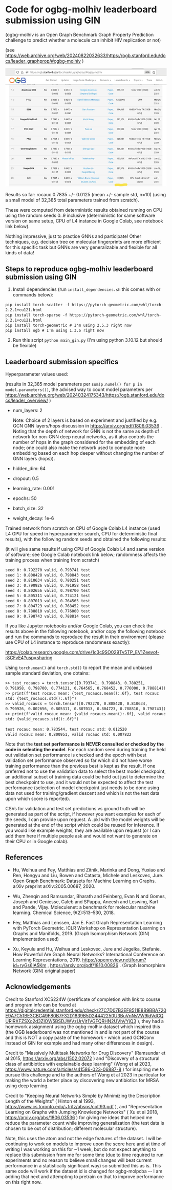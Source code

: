 # Code for ogbg-molhiv leaderboard submission using GIN

(ogbg-molhiv is an Open Graph Benchmark Graph Property Prediction challenge to predict whether a molecule can inhibit HIV replication or not)

(see  https://web.archive.org/web/20240822032633/https://ogb.stanford.edu/docs/leader_graphprop/#ogbg-molhiv )

![Picture of ogbg-molhiv leaderboard entries #14 to #22 showing this entry at #22](ogbg-molhiv-leaderboard-snapshot.png)

Results so far: rocauc 0.7835 +/- 0.0125 (mean +/- sample std, n=10) (using a small model of 32,385 total parameters trained from scratch).

These were computed from deterministic results obtained running on CPU using the random seeds 0..9 inclusive (deterministic for same software version on same setup, CPU of L4 instance in Google Colab, see notebook link below).

Nothing impressive, just to practice GNNs and participate!
Other techniques, e.g. decision tree on molecular fingerprints are more efficient for this specific task but GNNs are very generalizable and flexible for all kinds of data!

## Steps to reproduce ogbg-molhiv leaderboard submission using GIN

1. Install dependencies (run `install_dependencies.sh` this comes with or commands below):

```
pip install torch-scatter -f https://pytorch-geometric.com/whl/torch-2.2.1+cu121.html
pip install torch-sparse -f https://pytorch-geometric.com/whl/torch-2.2.1+cu121.html
pip install torch-geometric # I'm using 2.5.3 right now
pip install ogb # I'm using 1.3.6 right now
```

2. Run this script `python main_gin.py` (I'm using python 3.10.12 but should be flexible)

## Leaderboard submission specifics

Hyperparameter values used:

(results in 32,385 model parameters per `sum(p.numel() for p in model.parameters())`, the advised way to count model parameters per https://web.archive.org/web/20240324175343/https://ogb.stanford.edu/docs/leader_overview/ )

- num_layers: 2

  Note: Choice of 2 layers is based on experiment and justified by e.g. GCN GNN layers/hops discussion in https://arxiv.org/pdf/1806.03536 .
  Noting that the depth of network for GNN is not the same as depth of network for non-GNN deep neural networks, as it also controls the number of hops in the graph considered for the embedding of each node; one could also make the network used to compute node embedding based on each hop deeper without changing the number of GNN layers (hops)).

- hidden_dim: 64

- dropout: 0.5

- learning_rate: 0.001

- epochs: 50

- batch_size: 32

- weight_decay: 1e-6

Trained network from scratch on CPU of Google Colab L4 instance (used L4 GPU for speed in hyperparameter search, CPU for deterministic final results),
with the following random seeds and obtained the following results:

(it will give same results if using CPU of Google Colab L4 and same version of software; see Google Colab notebook link below; randomness affects the training process when training from scratch)

```
seed 0: 0.792270 valid, 0.793741 test
seed 1: 0.808428 valid, 0.798843 test
seed 2: 0.810634 valid, 0.780251 test
seed 3: 0.790926 valid, 0.791958 test
seed 4: 0.802656 valid, 0.798700 test
seed 5: 0.805311 valid, 0.774121 test
seed 6: 0.807013 valid, 0.764565 test
seed 7: 0.804723 valid, 0.768452 test
seed 8: 0.788810 valid, 0.776000 test
seed 9: 0.798743 valid, 0.788814 test
```

If you like Jupyter notebooks and/or Google Colab, you can check the results above in the following notebook, and/or copy the following notebook and run the commands to reproduce the result in their environment (please use CPU of L4 instance to reproduce randomness exactly):

https://colab.research.google.com/drive/1c3c9SO029Tv5TP_EV1Zeevof-r8CFvE4?usp=sharing

Using `torch.mean()` and `torch.std()` to report the mean and unbiased sample standard deviation, one obtains:

```
>> test_rocaucs = torch.tensor([0.793741, 0.798843, 0.780251, 0.791958, 0.798700, 0.774121, 0.764565, 0.768452, 0.776000, 0.788814])
>> print(f"test rocauc mean: {test_rocaucs.mean():.6f}, test rocauc std: {test_rocaucs.std():.6f}")
>> valid_rocaucs = torch.tensor([0.792270, 0.808428, 0.810634, 0.790926, 0.802656, 0.805311, 0.807013, 0.804723, 0.788810, 0.798743])
>> print(f"valid rocauc mean: {valid_rocaucs.mean():.6f}, valid rocauc std: {valid_rocaucs.std():.6f}")

test rocauc mean: 0.783544, test rocauc std: 0.012520
valid rocauc mean: 0.800951, valid rocauc std: 0.007822
```

Note that the **test set performance is NEVER consulted or checked by the code in selecting the model**.
For each random seed during training the held out validation set performance is checked and the epoch with best validation set performance observed so far which did not have worse training performance than the previous best is kept as the result. If one preferred not to use the validation data to select the best model checkpoint, an additional subset of training data could be held out just to determine the best checkpoint to use, and it would not be expected to affect the test performance (selection of model checkpoint just needs to be done using data not used for training/gradient descent and which is not the test data upon which score is reported).

CSVs for validation and test set predictions vs ground truth will be generated as part of the script, if however you want examples for each of the seeds, I can provide upon request. A .pkl with the model weights will be generated at the end of the script which could be reused for inference. If you would like example weights, they are available upon request (or I can add them here if multiple people ask and would not want to generate on their CPU or in Google colab).

## References

- Hu, Weihua and Fey, Matthias and Zitnik, Marinka and Dong, Yuxiao and Ren, Hongyu and Liu, Bowen and Catasta, Michele and Leskovec, Jure. Open Graph Benchmark: Datasets for Machine Learning on Graphs. arXiv preprint arXiv:2005.00687, 2020.

- Wu, Zhenqin and Ramsundar, Bharath and Feinberg, Evan N and Gomes, Joseph and Geniesse, Caleb and SPappu, Aneesh and Leswing, Karl and Pande, Vijay. Moleculenet: a benchmark for molecular machine learning. Chemical Science, 9(2):513–530, 2018.

- Fey, Matthias and Lenssen, Jan E. Fast Graph Representation Learning with PyTorch Geometric. ICLR Workshop on Representation Learning on Graphs and Manifolds, 2019. (Graph Isomorphism Network (GIN) implementation used)

- Xu, Keyulu and Hu, Weihua and Leskovec, Jure and Jegelka, Stefanie. How Powerful Are Graph Neural Networks? International Conference on Learning Representations, 2019. https://openreview.net/forum?id=ryGs6iA5Km , https://arxiv.org/pdf/1810.00826 . (Graph Isomorphism Network (GIN) original paper)

## Acknowledgements

Credit to Stanford XCS224W (certificate of completion with link to course and program info can be found at https://digitalcredential.stanford.edu/check/27C7D07B3EF8511E8B9BBA720E9A7C51BE3CBC49F80B7F32D1839B5D24442250U3BuVnNsVW9ldVdCQURiRXFZSXo2d3ZlOW5BSDJWVzUrVit1VGFQRHN2UVhVYjQ3 ),
they had a homework assignment using the ogbg-molhiv dataset which inspired this (the OGB leaderboard was not mentioned in and is not part of the course and this is NOT a copy paste of the homework - which used GCNConv instead of GIN for example and had many other differences in design).

Credit to "Massively Multitask Networks for Drug Discovery" (Ramsundar et al 2015, https://arxiv.org/abs/1502.02072 ) and "Discovery of a structural class of antibiotics with explainable deep learning" (Wong et al 2023, https://www.nature.com/articles/s41586-023-06887-8 ) for inspiring me to pursue this challenge and to the authors of Wong et al 2023 in particular for making the world a better place by discovering new antibiotics for MRSA using deep learning.

Credit to "Keeping Neural Networks Simple by Minimizing the Description Length of the Weights" ( Hinton et al 1993, https://www.cs.toronto.edu/~fritz/absps/colt93.pdf ), and "Representation Learning on Graphs with Jumping Knowledge Networks" ( Xu et al 2018, https://arxiv.org/abs/1806.03536 ) for giving me ideas that helped me reduce the parameter count while improving generalization (the test data is chosen to be out of distribution; different molecular structure).

Note, this uses the atom and not the edge features of the dataset. I will be continuing to work on models to improve upon the score here and at time of writing I was working on this for ~1 week, but do not expect anything to replace this submission from me for some time (due to time required to run experiments and no reason to believe small changes will beat current performance in a statistically significant way) so submitted this as is. This same code will work if the dataset id is changed for ogbg-molpcba -- I am adding that next and attempting to pretrain on that to improve performance on this right now.